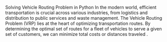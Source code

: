 Solving Vehicle Routing Problem in Python In the modern world, efficient transportation is crucial across various industries, from logistics and distribution to public services and waste management. The Vehicle Routing Problem (VRP) lies at the heart of optimizing transportation routes. By determining the optimal set of routes for a fleet of vehicles to serve a given set of customers, we can minimize total costs or distances traveled .
